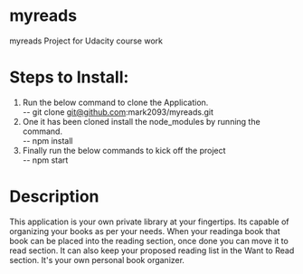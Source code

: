 # myreads
myreads Project for Udacity course work

<h1> Steps to Install: </h1>

  1. Run the below command to clone the Application. <br>
   -- git clone git@github.com:mark2093/myreads.git
  2. One it has been cloned install the node_modules by running the command.<br>
   -- npm install
  3. Finally run the below commands to kick off the project <br>
    -- npm start <br>
  
<h1> Description </h1>
<p>This application is your own private library at your fingertips. Its capable of organizing your books as per your needs. When your readinga book that book can be placed into the reading section, once done you can move it to read section. It can also keep your proposed reading list in the Want to Read section. It's your own personal book organizer. </p>
